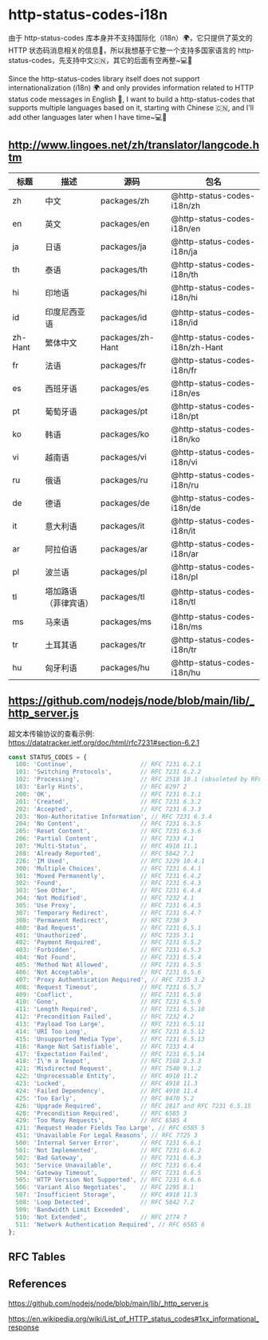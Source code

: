 # http-status-codes-i18n

由于 http-status-codes 库本身并不支持国际化（i18n）🌍，它只提供了英文的 HTTP 状态码消息相关的信息📜，所以我想基于它整一个支持多国家语言的 http-status-codes，先支持中文🇨🇳，其它的后面有空再整~💻🚀

Since the http-status-codes library itself does not support internationalization (i18n) 🌍 and only provides information related to HTTP status code messages in English 📜, I want to build a http-status-codes that supports multiple languages based on it, starting with Chinese 🇨🇳, and I'll add other languages later when I have time~💻🚀


## http://www.lingoes.net/zh/translator/langcode.htm

| 标题    | 描述                 | 源码        | 包名                       |
| ------- | -------------------- | ----------- | -------------------------- |
| zh      | 中文                 | packages/zh | @http-status-codes-i18n/zh |
| en      | 英文                 | packages/en | @http-status-codes-i18n/en |
| ja      | 日语                 | packages/ja | @http-status-codes-i18n/ja |
| th      | 泰语                 | packages/th | @http-status-codes-i18n/th |
| hi      | 印地语               | packages/hi | @http-status-codes-i18n/hi |
| id      | 印度尼西亚语         | packages/id | @http-status-codes-i18n/id |
| zh-Hant | 繁体中文             | packages/zh-Hant | @http-status-codes-i18n/zh-Hant |
| fr      | 法语                 | packages/fr | @http-status-codes-i18n/fr |
| es      | 西班牙语             | packages/es | @http-status-codes-i18n/es |
| pt      | 葡萄牙语             | packages/pt | @http-status-codes-i18n/pt |
| ko      | 韩语                 | packages/ko | @http-status-codes-i18n/ko |
| vi      | 越南语               | packages/vi | @http-status-codes-i18n/vi |
| ru      | 俄语                 | packages/ru | @http-status-codes-i18n/ru |
| de      | 德语                 | packages/de | @http-status-codes-i18n/de |
| it      | 意大利语             | packages/it | @http-status-codes-i18n/it |
| ar      | 阿拉伯语             | packages/ar | @http-status-codes-i18n/ar |
| pl      | 波兰语               | packages/pl | @http-status-codes-i18n/pl |
| tl      | 塔加路语（菲律宾语） | packages/tl | @http-status-codes-i18n/tl |
| ms      | 马来语               | packages/ms | @http-status-codes-i18n/ms |
| tr      | 土耳其语             | packages/tr | @http-status-codes-i18n/tr |
| hu      | 匈牙利语             | packages/hu | @http-status-codes-i18n/hu |


## https://github.com/nodejs/node/blob/main/lib/_http_server.js

超文本传输协议的查看示例: https://datatracker.ietf.org/doc/html/rfc7231#section-6.2.1

```javascript
const STATUS_CODES = {
  100: 'Continue',                   // RFC 7231 6.2.1 
  101: 'Switching Protocols',        // RFC 7231 6.2.2 
  102: 'Processing',                 // RFC 2518 10.1 (obsoleted by RFC 4918)
  103: 'Early Hints',                // RFC 8297 2
  200: 'OK',                         // RFC 7231 6.3.1
  201: 'Created',                    // RFC 7231 6.3.2
  202: 'Accepted',                   // RFC 7231 6.3.3
  203: 'Non-Authoritative Information', // RFC 7231 6.3.4
  204: 'No Content',                 // RFC 7231 6.3.5
  205: 'Reset Content',              // RFC 7231 6.3.6
  206: 'Partial Content',            // RFC 7233 4.1
  207: 'Multi-Status',               // RFC 4918 11.1
  208: 'Already Reported',           // RFC 5842 7.1
  226: 'IM Used',                    // RFC 3229 10.4.1
  300: 'Multiple Choices',           // RFC 7231 6.4.1
  301: 'Moved Permanently',          // RFC 7231 6.4.2
  302: 'Found',                      // RFC 7231 6.4.3
  303: 'See Other',                  // RFC 7231 6.4.4
  304: 'Not Modified',               // RFC 7232 4.1
  305: 'Use Proxy',                  // RFC 7231 6.4.5
  307: 'Temporary Redirect',         // RFC 7231 6.4.7
  308: 'Permanent Redirect',         // RFC 7238 3
  400: 'Bad Request',                // RFC 7231 6.5.1
  401: 'Unauthorized',               // RFC 7235 3.1
  402: 'Payment Required',           // RFC 7231 6.5.2
  403: 'Forbidden',                  // RFC 7231 6.5.3
  404: 'Not Found',                  // RFC 7231 6.5.4
  405: 'Method Not Allowed',         // RFC 7231 6.5.5
  406: 'Not Acceptable',             // RFC 7231 6.5.6
  407: 'Proxy Authentication Required', // RFC 7235 3.2
  408: 'Request Timeout',            // RFC 7231 6.5.7
  409: 'Conflict',                   // RFC 7231 6.5.8
  410: 'Gone',                       // RFC 7231 6.5.9
  411: 'Length Required',            // RFC 7231 6.5.10
  412: 'Precondition Failed',        // RFC 7232 4.2
  413: 'Payload Too Large',          // RFC 7231 6.5.11
  414: 'URI Too Long',               // RFC 7231 6.5.12
  415: 'Unsupported Media Type',     // RFC 7231 6.5.13
  416: 'Range Not Satisfiable',      // RFC 7233 4.4
  417: 'Expectation Failed',         // RFC 7231 6.5.14
  418: 'I\'m a Teapot',              // RFC 7168 2.3.3
  421: 'Misdirected Request',        // RFC 7540 9.1.2
  422: 'Unprocessable Entity',       // RFC 4918 11.2
  423: 'Locked',                     // RFC 4918 11.3
  424: 'Failed Dependency',          // RFC 4918 11.4
  425: 'Too Early',                  // RFC 8470 5.2
  426: 'Upgrade Required',           // RFC 2817 and RFC 7231 6.5.15
  428: 'Precondition Required',      // RFC 6585 3
  429: 'Too Many Requests',          // RFC 6585 4
  431: 'Request Header Fields Too Large', // RFC 6585 5
  451: 'Unavailable For Legal Reasons', // RFC 7725 3
  500: 'Internal Server Error',      // RFC 7231 6.6.1
  501: 'Not Implemented',            // RFC 7231 6.6.2
  502: 'Bad Gateway',                // RFC 7231 6.6.3
  503: 'Service Unavailable',        // RFC 7231 6.6.4
  504: 'Gateway Timeout',            // RFC 7231 6.6.5
  505: 'HTTP Version Not Supported', // RFC 7231 6.6.6
  506: 'Variant Also Negotiates',    // RFC 2295 8.1
  507: 'Insufficient Storage',       // RFC 4918 11.5
  508: 'Loop Detected',              // RFC 5842 7.2
  509: 'Bandwidth Limit Exceeded',
  510: 'Not Extended',               // RFC 2774 7
  511: 'Network Authentication Required', // RFC 6585 6
};
```

## RFC Tables




## References

https://github.com/nodejs/node/blob/main/lib/_http_server.js

https://en.wikipedia.org/wiki/List_of_HTTP_status_codes#1xx_informational_response

